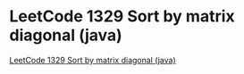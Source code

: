 # LeetCode 1329 Sort by matrix diagonal (java)
[LeetCode 1329 Sort by matrix diagonal (java)](https://aiwithcloud.com/2022/09/16/leetcode_1329_sort_by_matrix_diagonal_java/)